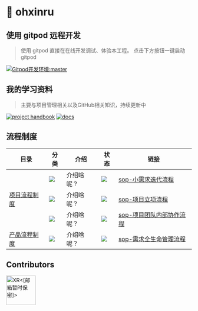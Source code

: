 # 👋 ohxinru


## 使用 gitpod 远程开发

> 使用 gitpod 直接在在线开发调试、体验本工程。
> 点击下方按钮一键启动 gitpod

[![Gitpod开发环境:master](https://gitpod.io/button/open-in-gitpod.svg)](https://gitpod.io/#https://github.com/ohxinru/ohxinru.github.io)

## 我的学习资料

> 主要与项目管理相关以及GitHub相关知识，持续更新中

  [![project handbook](https://img.shields.io/badge/feishu.wiki-项目知识库-blue)](https://lm4tvml1s9.feishu.cn/wiki/wikcnN5Of4tnXQp10akMIup3xFd)
  [![docs](https://img.shields.io/badge/docs.github.com-GitHub指南-brightgreen)](https://docs.github.com/en) 
 

## 流程制度

<table>
    <thead>
        <tr>
            <th>目录</th>
            <th>分类</th>
            <th>介绍</th>
            <th>状态</th>
            <th>链接</th>
        </tr>
    </thead>
    <tbody>
                    <tr>
            <!-- 项目流程制度 -->
                        <td rowspan="3">
              <a href="https://vikadata.feishu.cn/mindnotes/bmncngmMui72ekYXE71wntDgd3b">
                项目流程制度              </a>
            </td>
                        <td>
              <a href="https://vikadata.feishu.cn/mindnotes/bmncngmMui72ekYXE71wntDgd3b">
                <img src="https://img.shields.io/badge/1.1-小需求迭代流程-blue" />
              </a>
                                      <td>介绍啥呢？
            </td>
            </td>
                        <td>
              <a href="https://vikadata.feishu.cn/mindnotes/bmncngmMui72ekYXE71wntDgd3b">
                <img src="https://img.shields.io/badge/scrum-进行中-brightgreen" />
              </a>
            </td>
            </td>
            <td><a href="https://vikadata.feishu.cn/docs/doccnBiMuR6lHCne1RWfmU1OPob">sop-小需求迭代流程</a></td>
        </tr>
                                <tr>
                        <td>
              <a href="https://vikadata.feishu.cn/mindnotes/bmncngmMui72ekYXE71wntDgd3b">
                <img src="https://img.shields.io/badge/1.2-项目立项流程-blue" />
              </a>
            </td>
                                    <td>介绍啥呢？
            </td>
            <td>
              <a href="https://vikadata.feishu.cn/mindnotes/bmncngmMui72ekYXE71wntDgd3b">
                <img src="https://img.shields.io/badge/project-进行中-brightgreen" />
              </a>
            </td>
            <td><a href="https://vikadata.feishu.cn/mindnotes/bmncngmMui72ekYXE71wntDgd3b">sop-项目立项流程</a></td>
        </tr>
                                        <tr>
                        <td>
              <a href="https://vikadata.feishu.cn/mindnotes/bmncngmMui72ekYXE71wntDgd3b">
                <img src="https://img.shields.io/badge/1.3-项目团队内部协作流程-blue" />
              </a>
            </td>
                                    <td>介绍啥呢？
            </td>
            <td>
              <a href="https://vikadata.feishu.cn/mindnotes/bmncngmMui72ekYXE71wntDgd3b">
                <img src="https://img.shields.io/badge/teamwork-进行中-brightgreen" />
              </a>
            </td>
            <td><a href="https://vikadata.feishu.cn/mindnotes/bmncngmMui72ekYXE71wntDgd3b">sop-项目团队内部协作流程</a></td>
        </tr>
                                        <tr>
            <!-- 产品流程制度 -->
                        <td rowspan="1">
              <a href="https://vikadata.feishu.cn/mindnotes/bmncngmMui72ekYXE71wntDgd3b">
                产品流程制度              </a>
            </td>
                                    <td>
              <a href="https://vikadata.feishu.cn/mindnotes/bmncngmMui72ekYXE71wntDgd3b">
                <img src="https://img.shields.io/badge/2.1-需求全生命管理流程-blue" />
              </a>
            </td>
                                    <td>介绍啥呢？
            </td>
            <td>
              <a href="https://vikadata.feishu.cn/mindnotes/bmncngmMui72ekYXE71wntDgd3b">
                <img src="https://img.shields.io/badge/issues-进行中-brightgreen" />
              </a>
            </td>
            <td><a href="https://vikadata.feishu.cn/docs/doccnytf3K5ZYN6bkIR2kQeGpvh">sop-需求全生命管理流程</a></td>
        </tr>
            </tbody>
</table>

## Contributors
<a href="https://github.com/ohxinru"><img src="https://avatars.githubusercontent.com/u/100018047?v=4" title="XR<[邮箱暂时保密]>" width="80" height="80"></a> 
